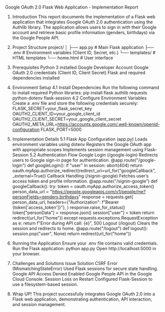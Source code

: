 Google OAuth 2.0 Flask Web Application - Implementation Report
1. Introduction
This report documents the implementation of a Flask web application that integrates Google OAuth 2.0 authentication using the Authlib library. The application allows users to sign in with their Google account and retrieve basic profile information (genders, birthdays) via the Google People API.
2. Project Structure
project/
│
├── app.py          # Main Flask application
├── .env            # Environment variables (Client ID, Secret, etc.)
└── templates/      # HTML templates
    └── home.html   # User interface
3. Prerequisites
Python 3 installed
Google Developer Account
Google OAuth 2.0 credentials (Client ID, Client Secret)
Flask and required dependencies installed
4. Environment Setup
4.1 Install Dependencies
Run the following command to install required Python libraries:
pip install flask authlib requests python-dotenv flask-session
4.2 Configure Environment Variables
Create a .env file and store the following credentials securely:
FLASK_SECRET=your_flask_secret_key
OAUTH2_CLIENT_ID=your_google_client_id
OAUTH2_CLIENT_SECRET=your_google_client_secret
OAUTH2_META_URL=https://accounts.google.com/.well-known/openid-configuration
FLASK_PORT=5000
5. Implementation Details
5.1 Flask App Configuration (app.py)
Loads environment variables using dotenv
Registers the Google OAuth app with appropriate scopes
Implements session management using Flask-Session
5.2 Authentication Flow
Google Login (/google-login)
Redirects users to Google sign-in page for authentication.
@app.route("/google-login")
def googleLogin():
    if "user" in session:
        abort(404)
    return oauth.myApp.authorize_redirect(redirect_uri=url_for("googleCallback", _external=True))
Callback Handling (/signin-google)
Fetches user’s access token and profile information.
@app.route("/signin-google")
def googleCallback():
    try:
        token = oauth.myApp.authorize_access_token()
        person_data_url = "https://people.googleapis.com/v1/people/me?personFields=genders,birthdays"
        response = requests.get(
            person_data_url,
            headers={"Authorization": f"Bearer {token['access_token']}"},
        )
        response.raise_for_status()
        token["personData"] = response.json()
        session["user"] = token
        return redirect(url_for("home"))
    except requests.exceptions.RequestException as e:
        return f"Error during API call: {e}", 500
Logout (/logout)
Clears the session and redirects to home.
@app.route("/logout")
def logout():
    session.pop("user", None)
    return redirect(url_for("home"))
6. Running the Application
Ensure your .env file contains valid credentials.
Run the Flask application:
python app.py
Open http://localhost:5000 in your browser.
7. Challenges and Solutions
Issue
Solution
CSRF Error (MismatchingStateError)
Used Flask sessions for secure state handling.
Google API Access Denied
Enabled Google People API in the Google Cloud Console.
Session Loss on Restart
Configured Flask-Session to use a filesystem-based session.

8. Wrap UP!
This project successfully integrates Google OAuth 2.0 into a Flask web application, demonstrating authentication, API interaction, and session management. 

